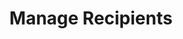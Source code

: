 ---
title: Manage Recipients
excerpt: ''
deprecated: false
hidden: false
metadata:
  title: ''
  description: ''
  robots: index
next:
  description: ''
---
